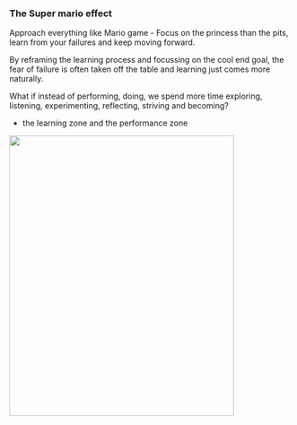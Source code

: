 ### The Super mario effect

Approach everything like Mario game - Focus on the princess than the pits, learn from your failures and keep moving forward.

By reframing the learning process and focussing on the cool end goal, the fear of failure is often taken off the table and learning just comes more naturally.

What if instead of performing, doing, we spend more time exploring, listening, experimenting, reflecting, striving and becoming?

- the learning zone and the performance zone

<img src="https://user-images.githubusercontent.com/13482258/176140873-3e1be3ad-dacc-42a9-8829-7ff20ca1a2d0.jpg" width="400" height="500" />
